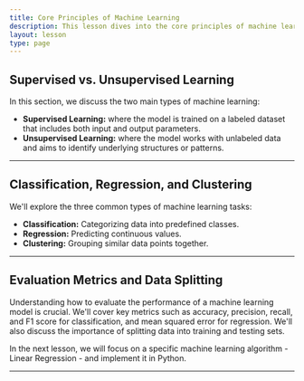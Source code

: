 ```yaml
---
title: Core Principles of Machine Learning
description: This lesson dives into the core principles of machine learning, including supervised and unsupervised learning, different types of machine learning tasks, and evaluation metrics.
layout: lesson
type: page
---
```


## Supervised vs. Unsupervised Learning

In this section, we discuss the two main types of machine learning:

- **Supervised Learning:** where the model is trained on a labeled dataset that includes both input and output parameters.
- **Unsupervised Learning:** where the model works with unlabeled data and aims to identify underlying structures or patterns.

---

## Classification, Regression, and Clustering

We'll explore the three common types of machine learning tasks:

- **Classification:** Categorizing data into predefined classes.
- **Regression:** Predicting continuous values.
- **Clustering:** Grouping similar data points together.

---

## Evaluation Metrics and Data Splitting

Understanding how to evaluate the performance of a machine learning model is crucial. We'll cover key metrics such as accuracy, precision, recall, and F1 score for classification, and mean squared error for regression. We'll also discuss the importance of splitting data into training and testing sets.

In the next lesson, we will focus on a specific machine learning algorithm - Linear Regression - and implement it in Python.

---
